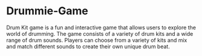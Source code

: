 # Drummie-Game
Drum Kit game is a fun and interactive game that allows users to explore the world of drumming. The game consists of a variety of drum kits and a wide range of drum sounds. Players can choose from a variety of kits and mix and match different sounds to create their own unique drum beat. 
